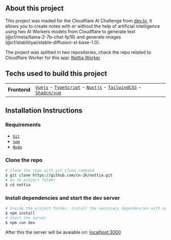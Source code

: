 ## About this project
This project was maded for the Cloudflare AI Challenge from <a href="dev.to" target="_blank">dev.to</a>, it allows you to create notes with or without the help of artificial intelligence using two AI Workers models from Cloudflare to generate text (@cf/meta/llama-2-7b-chat-fp16) and generate images (@cf/stabilityai/stable-diffusion-xl-base-1.0).

The project was splitted in two repositories, check the repo related to Cloudflare Worker for this app: [Nottia Worker](https://github.com/cn-2k/nottia-worker)

## Techs used to build this project

<table>
  <tbody>
    <tr>
    <tr>
      <td style="font-weight: bold">Frontend</code></td>
      <td>
        <a href="https://vuejs.org/" target="_blank" rel="noopener noreferrer"><code>Vuejs</code></a> -
        <a href="https://www.typescriptlang.org/" target="_blank" rel="noopener noreferrer"><code>TypeScript</code></a> -
        <a href="https://nuxt.com/" target="_blank" rel="noopener noreferrer"><code>Nuxtjs</code></a> -
        <a href="https://tailwindcss.com/" target="_blank" rel="noopener noreferrer"><code>TailwindCSS</code></a> -
        <a href="https://shadcn-vue.com/" target="_blank" rel="noopener noreferrer"><code>Shadcn/vue</code></a>
      </td>
    </tr>
  </tbody>
</table>

## Installation Instructions

### Requirements

- [`Git`](https://git-scm.com/)
- [`npm`](https://www.npmjs.com/)
- [`Node`](https://nodejs.org/)

### Clone the repo

```bash
# Clone the repo with git clone command
$ git clone https://github.com/cn-2k/nottia.git
# Go to project folder
$ cd nottia
```

### Install dependencies and start the dev server

```bash
# Inside the project folder, install the necessary dependencies with npm install
$ npm install
# Start the server
$ npm run dev
```

After this the server will be avaiable on: [localhost:3000](http://localhost:3000/)
